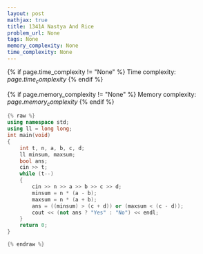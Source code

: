 ```yaml
---
layout: post
mathjax: true
title: 1341A Nastya And Rice
problem_url: None
tags: None
memory_complexity: None
time_complexity: None
---
```




{% if page.time_complexity != "None" %}
Time complexity: ${{ page.time_complexity }}$
{% endif %}

{% if page.memory_complexity != "None" %}
Memory complexity: ${{ page.memory_complexity }}$
{% endif %}

```cpp
{% raw %}
using namespace std;
using ll = long long;
int main(void)
{
    int t, n, a, b, c, d;
    ll minsum, maxsum;
    bool ans;
    cin >> t;
    while (t--)
    {
        cin >> n >> a >> b >> c >> d;
        minsum = n * (a - b);
        maxsum = n * (a + b);
        ans = ((minsum) > (c + d)) or (maxsum < (c - d));
        cout << (not ans ? "Yes" : "No") << endl;
    }
    return 0;
}

{% endraw %}
```